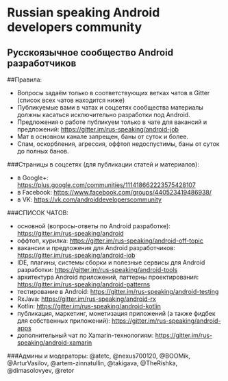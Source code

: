# Russian speaking Android developers community
## Русскоязычное сообщество Android разработчиков

##Правила:
* Вопросы задаём только в соответствующих ветках чатов в Gitter (список всех чатов находится ниже)
* Публикуемые вами в чатах и соцсетях сообщества материалы должны касаться исключительно разработки под Android.
* Предложения о работе публикуем только в чате для вакансий и предложений: https://gitter.im/rus-speaking/android-job
* Мат в основном канале запрещен, баны от суток и более.
* Спам, оскорбления, агрессия, оффтоп недоспустимы, баны от суток до полных банов.

###Страницы в соцсетях (для публикации статей и материалов):
* в Google+: https://plus.google.com/communities/111418662223575428107
* в Facebook: https://www.facebook.com/groups/440523419486938/
* в VK: https://vk.com/androiddeveloperscommunity

###СПИСОК ЧАТОВ:
* основной (вопросы-ответы по Android разработке): https://gitter.im/rus-speaking/android
* оффтоп, курилка: https://gitter.im/rus-speaking/android-off-topic
* вакансии и предложения для Android разработчиков: https://gitter.im/rus-speaking/android-job
* IDE, плагины, системы сборки и полезные сервисы для Android разработки: https://gitter.im/rus-speaking/android-tools
* архитектура Android приложений, паттерны проектирования: https://gitter.im/rus-speaking/android-patterns
* тестирование в Android: https://gitter.im/rus-speaking/android-testing
* RxJava: https://gitter.im/rus-speaking/android-rx
* Kotlin: https://gitter.im/rus-speaking/android-kotlin
* публикация, маркетинг, монетизация приложений (а также фидбек для собственных приложений): https://gitter.im/rus-speaking/android-apps
* дополнительный чат по Xamarin-технологиям: https://gitter.im/rus-speaking/android-xamarin
 
###Админы и модераторы: 
@atetc, @nexus700120, @BOOMik, @ArturVasilov, @artem-zinnatullin, @takigava, @TheRishka, @dimasolovyev, @retor
